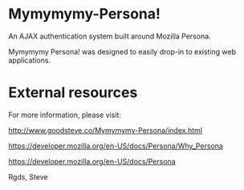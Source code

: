 Mymymymy-Persona!
=================

An AJAX authentication system built around Mozilla Persona.

Mymymymy Persona! was designed to easily drop-in to existing web applications.


External resources
==================

For more information, please visit:

http://www.goodsteve.co/Mymymymy-Persona/index.html

https://developer.mozilla.org/en-US/docs/Persona/Why_Persona

https://developer.mozilla.org/en-US/docs/Persona


Rgds,
Steve
